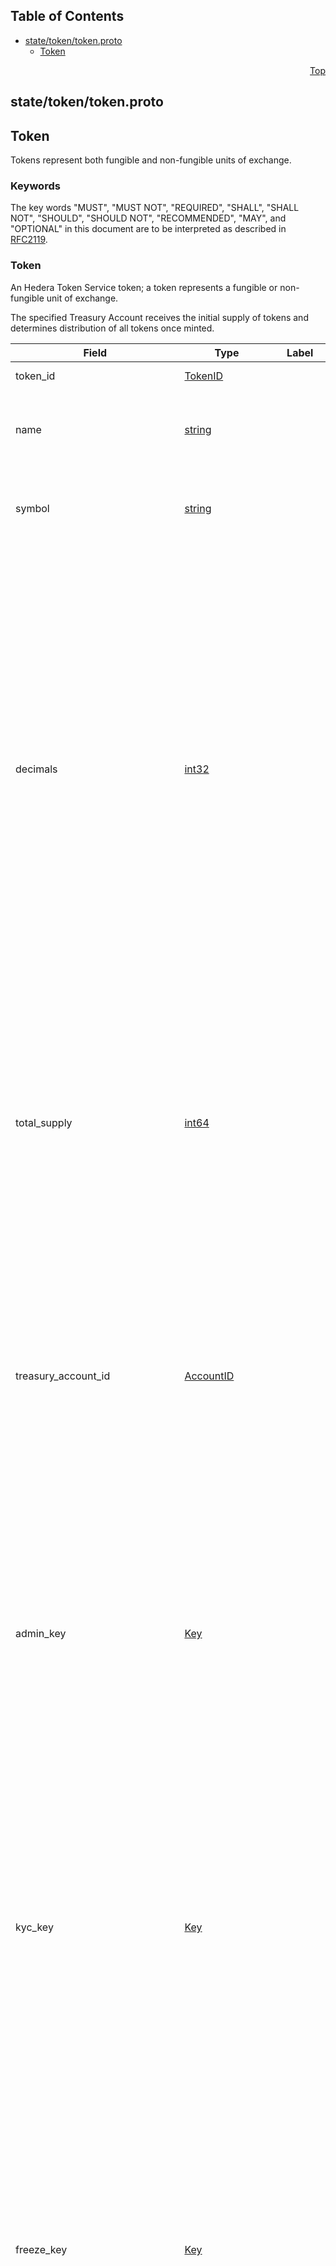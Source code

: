 ## Table of Contents

- [state/token/token.proto](#state_token_token-proto)
    - [Token](#proto-Token)
  



<a name="state_token_token-proto"></a>
<p align="right"><a href="#top">Top</a></p>

## state/token/token.proto
## Token
Tokens represent both fungible and non-fungible units of exchange.

### Keywords
The key words "MUST", "MUST NOT", "REQUIRED", "SHALL", "SHALL NOT",
"SHOULD", "SHOULD NOT", "RECOMMENDED", "MAY", and "OPTIONAL" in this
document are to be interpreted as described in [RFC2119](https://www.ietf.org/rfc/rfc2119).


<a name="proto-Token"></a>

### Token
An Hedera Token Service token; a token represents a fungible or non-fungible unit of exchange.

The specified Treasury Account receives the initial supply of tokens and determines distribution
of all tokens once minted.


| Field | Type | Label | Description |
| ----- | ---- | ----- | ----------- |
| token_id | [TokenID](#proto-TokenID) |  | The unique identifier of this token. |
| name | [string](#string) |  | The human-readable name of this token. This may not be unique. The value SHALL be encoded as UTF-8 and SHALL NOT exceed 100 bytes when so encoded. |
| symbol | [string](#string) |  | The human-readable symbol for the token. This may not be unique. The value SHALL be encoded as UTF-8 and SHALL NOT exceed 100 bytes when so encoded. |
| decimals | [int32](#int32) |  | The number of decimal places of this token. If decimals are 8 or 11, then the number of whole tokens can be at most billions or millions, respectively. More decimals allows for a more finely-divided token, but also limits the maximum total supply. <p> Examples <ul> <li>Bitcoin satoshis (21 million whole tokens with 8 decimals).</li> <li>Hedera tinybar (50 billion whole tokens with 8 decimals).</li> <li>Bitcoin milli-satoshis (21 million whole tokens with 11 decimals).</li> <li>Theoretical limit is roughly 92.2 billion with 8 decimals, or 92.2 million with 11 decimals.</li> </ul> All token amounts in the network are stored as integer amounts, with each unit representing 10<sup>-decimals</sup> whole tokens. <p> For tokens with `token_type` `NON_FUNGIBLE_UNIQUE` this MUST be 0. |
| total_supply | [int64](#int64) |  | The _current_ total supply of this token, expressed in the smallest unit of the token. The number of _whole_ tokens this represents is (total_supply / 10<sup>decimals</sup>). The value of total supply, MUST be within the positive range of a twos-compliment signed 64-bit integer. The minimum value of total_supply is 1, the maximum value is 9,223,372,036,854,775,807. <p> This value SHALL be reduced when a `token_burn` or `token_wipe_account` operation is executed, and SHALL be increased when a `token_mint` operation is executed. |
| treasury_account_id | [AccountID](#proto-AccountID) |  | The treasury account id of this token. <p> When the token is created, the initial supply given in the token create transaction SHALL be minted and deposited in the treasury account. <p> All token mint transactions for this token SHALL deposit the new minted tokens in the treasury account. <p> All token burn transactions for this token SHALL remove the tokens to be burned from the treasury account. |
| admin_key | [Key](#proto-Key) |  | The admin key of this token. This key MUST sign any `token_update` transaction that changes any attribute of the token other than expiration_time. Other attributes of this token MAY be changed by transactions other than `token_update`, and MUST be signed by one of the other purpose-specific keys assigned to the token. <p> This value can only be set during token creation, and SHALL NOT be modified thereafter. <p> If the `admin_key` is not set for a token, that token SHALL be immutable. |
| kyc_key | [Key](#proto-Key) |  | The KYC key of this token. <p> Know Your Customer (KYC) status may be granted for an account by a token grant kyc transaction signed by this key. <p> If this key is not set, then KYC status cannot be granted to an account for this token, and any `TokenGrantKyc` transaction attempting to grant kyc to an account for this token SHALL NOT succeed. <p> This key MAY be set when the token is created, and MAY be set or modified via a token update transaction signed by the `admin_key`. <p> If `admin_key` is not set, this value, whether set or unset, SHALL be immutable. |
| freeze_key | [Key](#proto-Key) |  | The freeze key of this token. <p> A token may be frozen for an account, preventing any transaction from transferring that token for that specified account, by a token freeze account transaction signed by this key. <p> If this key is not set, the token cannot be frozen, and any transaction attempting to freeze the token for an account SHALL NOT succeed. <p> This key MAY be set when the token is created, and MAY be set or modified via a token update transaction signed by the `admin_key`. <p> If `admin_key` is not set, this value, whether set or unset, SHALL be immutable. |
| wipe_key | [Key](#proto-Key) |  | The wipe key of this token. <p> A token may be wiped, removing and burning tokens from a specific account, by a token wipe transaction signed by this key. The `treasury_account` cannot be subjected to a token wipe. A token burn transaction, signed by the `supply_key` serves to burn tokens held by the `treasury_account` instead. <p> If this key is not set, the token cannot be wiped, and any transaction attempting to wipe the token from an account SHALL NOT succeed. <p> This key MAY be set when the token is created, and MAY be set or modified via a token update transaction signed by the `admin_key`. <p> If `admin_key` is not set, this value, whether set or unset, SHALL be immutable. |
| supply_key | [Key](#proto-Key) |  | The supply key of this token. <p> A token mint transaction MUST be signed by this key, and any token mint transaction not signed by the current `supply_key` for that token SHALL NOT succeed. <p> A token burn transaction MUST be signed by this key, and any token burn transaction not signed by the current `supply_key` for that token SHALL NOT succeed. <p> This key MAY be set when the token is created, and MAY be set or modified via a token update transaction signed by the `admin_key`. <p> If `admin_key` is not set, this value, whether set or unset, SHALL be immutable. |
| fee_schedule_key | [Key](#proto-Key) |  | The fee schedule key of this token. <p> The token custom fee schedule may be changed, modifying the fees charged for transferring that token, by a token update transaction signed by this key. <p> If this key is not set, the token custom fee schedule cannot be changed, and any transaction attempting to change the custom fee schedule for this token SHALL NOT succeed. <p> This key MAY be set when the token is created, and MAY be set or modified via a token update transaction signed by the `admin_key`. <p> If `admin_key` is not set, this value, whether set or unset, SHALL be immutable. |
| pause_key | [Key](#proto-Key) |  | The pause key of this token. <p> A token may be paused, preventing any transaction from transferring that token, by a token update transaction signed by this key. <p> If this key is not set, the token cannot be paused, and any transaction attempting to pause the token SHALL NOT succeed. <p> This key MAY be set when the token is created, and MAY be set or modified via a token update transaction signed by the `admin_key`. <p> If `admin_key` is not set, this value, whether set or unset, SHALL be immutable. |
| last_used_serial_number | [int64](#int64) |  | The last used serial number of this token. This applies only to non-fungible tokens.<br/> When a new NFT is minted, the serial number to apply SHALL be calculated from this value. |
| deleted | [bool](#bool) |  | A flag indicating that this token is deleted.<br/> A transaction involving a deleted token MUST NOT succeed. |
| token_type | [TokenType](#proto-TokenType) |  | The type of this token. A token can be either `FUNGIBLE_COMMON` or `NON_FUNGIBLE_UNIQUE`.<br/> If this value was omitted during token creation, `FUNGIBLE_COMMON` is used. |
| supply_type | [TokenSupplyType](#proto-TokenSupplyType) |  | The supply type of this token. A token can have either `INFINITE` or `FINITE` supply type.<br/> If this value was omitted during token creation, `INFINITE` is used. |
| auto_renew_account_id | [AccountID](#proto-AccountID) |  | The id of the account (if any) that the network will attempt to charge for this token's auto-renewal upon expiration. |
| auto_renew_seconds | [int64](#int64) |  | The number of seconds the network should automatically extend this token's expiration by, if the token has a valid auto-renew account, and is not deleted upon expiration.<br/> If this is not provided in an allowed range on token creation, the transaction will fail with `INVALID_AUTO_RENEWAL_PERIOD`. The default values for the minimum period and maximum period are 30 days and 90 days, respectively. |
| expiration_second | [int64](#int64) |  | The expiration time of this token, in seconds since the epoch. |
| memo | [string](#string) |  | A short description of this token. The value SHALL be encoded as UTF-8 and SHALL NOT exceed 100 bytes when so encoded. |
| max_supply | [int64](#int64) |  | The maximum supply of this token. This is the maximum number of tokens of this type that may be issued. This limit applies regardless of `token_type`. <p> If `supply_type` is `INFINITE` then this value MUST be 0. <p> If `supply_type` is `FINITE`, then this value MUST be greater than 0. |
| paused | [bool](#bool) |  | A flag indicating that this token is paused. A transaction involving a paused token, other than token_unpause, MUST NOT succeed. |
| accounts_frozen_by_default | [bool](#bool) |  | A flag indicating that accounts associated to this token are frozen by default. |
| accounts_kyc_granted_by_default | [bool](#bool) |  | A flag indicating that accounts associated with this token are granted KYC by default. |
| custom_fees | [CustomFee](#proto-CustomFee) | repeated | A custom fee schedule for this token. |





 <!-- end messages -->

 <!-- end enums -->

 <!-- end HasExtensions -->

 <!-- end services -->


